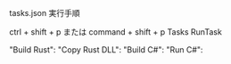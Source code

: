 tasks.json 実行手順

ctrl + shift + p または command + shift + p
Tasks RunTask

"Build Rust":
"Copy Rust DLL":
"Build C#":
"Run C#":

